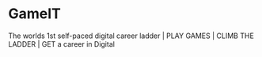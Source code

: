 # GameIT
The worlds 1st self-paced digital career ladder | PLAY GAMES | CLIMB THE LADDER | GET a career in Digital
